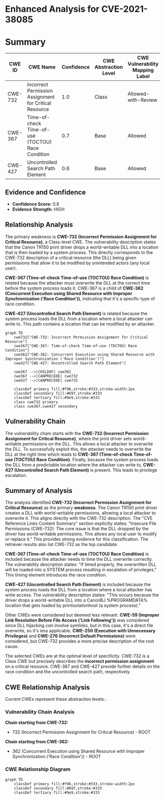 # Enhanced Analysis for CVE-2021-38085

# Summary
| CWE ID | CWE Name | Confidence | CWE Abstraction Level | CWE Vulnerability Mapping Label | CWE-Vulnerability Mapping Notes |
|---|---|---|---|---|---|
| CWE-732 | Incorrect Permission Assignment for Critical Resource | 1.0 | Class | Allowed-with-Review | Primary CWE |
| CWE-367 | Time-of-check Time-of-use (TOCTOU) Race Condition | 0.7 | Base | Allowed | Secondary CWE |
| CWE-427 | Uncontrolled Search Path Element | 0.6 | Base | Allowed | Secondary CWE |

## Evidence and Confidence

*   **Confidence Score:** 0.8
*   **Evidence Strength:** HIGH

## Relationship Analysis
The primary weakness is **CWE-732 (Incorrect Permission Assignment for Critical Resource)**, a Class-level CWE. The vulnerability description states that the Canon TR150 print driver drops a world-writable DLL into a location that is then loaded by a system process. This directly corresponds to the CWE-732 description of a critical resource (the DLL) being given permissions that allow it to be modified by unintended actors (any local user).

**CWE-367 (Time-of-check Time-of-use (TOCTOU) Race Condition)** is related because the attacker must overwrite the DLL at the correct time before the system process loads it. CWE-367 is a child of **CWE-362 (Concurrent Execution using Shared Resource with Improper Synchronization ('Race Condition'))**, indicating that it's a specific type of race condition.

**CWE-427 (Uncontrolled Search Path Element)** is related because the system process loads the DLL from a location where a local attacker can write to. This path contains a location that can be modified by an attacker.

```mermaid
graph TD
    cwe732["CWE-732: Incorrect Permission Assignment for Critical Resource"]
    cwe367["CWE-367: Time-of-check Time-of-use (TOCTOU) Race Condition"]
    cwe362["CWE-362: Concurrent Execution using Shared Resource with Improper Synchronization ('Race Condition')"]
    cwe427["CWE-427: Uncontrolled Search Path Element"]

    cwe367 -->|CHILDOF| cwe362
    cwe367 -->|CANPRECEDE| cwe732
    cwe427 -->|CANPRECEDE| cwe732

    classDef primary fill:#f96,stroke:#333,stroke-width:2px
    classDef secondary fill:#69f,stroke:#333
    classDef tertiary fill:#9e9,stroke:#333
    class cwe732 primary
    class cwe367,cwe427 secondary
```

## Vulnerability Chain
The vulnerability chain starts with the **CWE-732 (Incorrect Permission Assignment for Critical Resource)**, where the print driver sets world-writable permissions on the DLL. This allows a local attacker to overwrite the DLL. To successfully exploit this, the attacker needs to overwrite the DLL at the right time which leads to **CWE-367 (Time-of-check Time-of-use (TOCTOU) Race Condition)**. Finally, because the system process loads the DLL from a predictable location where the attacker can write to, **CWE-427 (Uncontrolled Search Path Element)** is present. This leads to privilege escalation.

## Summary of Analysis
The analysis identified **CWE-732 (Incorrect Permission Assignment for Critical Resource)** as the primary **weakness**. The Canon TR150 print driver creates a DLL with world-writable permissions, allowing a local attacker to overwrite it. This aligns directly with the CWE-732 description. The "CVE Reference Links Content Summary" section explicitly states: "Insecure File Permissions (CWE-732): The core issue is that the DLL dropped by the driver has world-writable permissions. This allows any local user to modify or replace it." This provides strong evidence for this classification. The retriever results also list CWE-732 as the top candidate.

**CWE-367 (Time-of-check Time-of-use (TOCTOU) Race Condition)** is included because the attacker needs to time the DLL overwrite correctly. The vulnerability description states: "if timed properly, the overwritten DLL will be loaded into a SYSTEM process resulting in escalation of privileges." This timing element introduces the race condition.

**CWE-427 (Uncontrolled Search Path Element)** is included because the system process loads the DLL from a location where a local attacker has write access. The vulnerability description states: "This occurs because the driver drops a world-writable DLL into a CanonBJ %PROGRAMDATA% location that gets loaded by printisolationhost (a system process)."

Other CWEs were considered but deemed less relevant. **CWE-59 (Improper Link Resolution Before File Access ('Link Following'))** was considered since DLL hijacking *can* involve symlinks, but in this case, it's a direct file overwrite, so it's less applicable. **CWE-250 (Execution with Unnecessary Privileges)** and **CWE-276 (Incorrect Default Permissions)** were considered, but CWE-732 provides a more precise description of the root cause.

The selected CWEs are at the optimal level of specificity. CWE-732 is a Class CWE but precisely describes the **incorrect permission assignment** on a critical resource. CWE-367 and CWE-427 provide further details on the race condition and the uncontrolled search path, respectively.


## CWE Relationship Analysis

Current CWEs represent these abstraction levels: .


### Vulnerability Chain Analysis

**Chain starting from CWE-732:**
- 732 (Incorrect Permission Assignment for Critical Resource) - ROOT


**Chain starting from CWE-362:**
- 362 (Concurrent Execution using Shared Resource with Improper Synchronization ('Race Condition')) - ROOT



### CWE Relationship Diagram

```mermaid
graph TD
    classDef primary fill:#f96,stroke:#333,stroke-width:2px
    classDef secondary fill:#69f,stroke:#333
    classDef tertiary fill:#9e9,stroke:#333
```